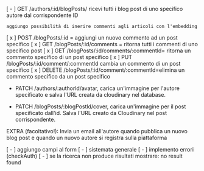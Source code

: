 [ - ] GET /authors/:id/blogPosts/ ricevi tutti i blog post di uno specifico autore dal corrispondente ID

    aggiungo possibilità di inerire commenti agli articoli con l'embedding

[ x ] POST /blogPosts/:id = aggiungi un nuovo commento ad un post specifico
[ x ] GET /blogPosts/:id/comments = ritorna tutti i commenti di uno specifico post
[ x ] GET /blogPosts/:id/comments/:commentld= ritorna un commento specifico di un post specifico
[ x ] PUT /blogPosts/:id/comment/:commentld cambia un commento di un post specifico
[ x ] DELETE /blogPosts/:id/comment/:commentld=elimina un commento specifico da un post specifico

- PATCH /authors/:authorld/avatar, carica un'immagine per l'autore specificato e salva l'URL
  creata da cloudinary nel database.

- PATCH /blogPosts/:blogPostld/cover, carica un'immagine per il post specificato dall'id. Salva
  l'URL creato da Cloudinary nel post corrispondente.

EXTRA (facoltativo!): Invia un email all'autore quando pubblica un nuovo blog post e quando
un nuovo autore si registra sulla piattaforma

[ - ] aggiungo campi al form
[ - ] sistemata generale
[ - ] implemento errori (checkAuth)
[ - ] se la ricerca non produce risultati mostrare: no result found
